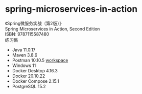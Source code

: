 # spring-microservices-in-action
《Spring微服务实战（第2版）》  
Spring Microservices in Action, Second Edition  
ISBN: 9787115587480  
练习集  
- Java 11.0.17
- Maven 3.8.6
- Postman 10.10.5 [workspace](https://www.postman.com/sbrace-postman/workspace/spring-microservices-in-action)
- Windows 11
- Docker Desktop 4.16.3
- Docker 20.10.22
- Docker Compose 2.15.1
- PostgreSQL 15.2


